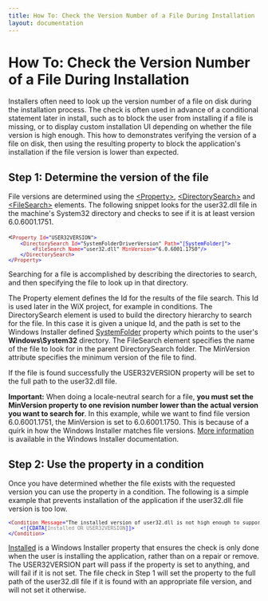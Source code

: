 ```yaml
---
title: How To: Check the Version Number of a File During Installation
layout: documentation
---
```

# How To: Check the Version Number of a File During Installation
Installers often need to look up the version number of a file on disk during the installation process. The check is often used in advance of a conditional statement later in install, such as to block the user from installing if a file is missing, or to display custom installation UI depending on whether the file version is high enough. This how to demonstrates verifying the version of a file on disk, then using the resulting property to block the application&apos;s installation if the file version is lower than expected.

## Step 1: Determine the version of the file
File versions are determined using the [&lt;Property&gt;](~/xsd/wix/property.html), [&lt;DirectorySearch&gt;](~/xsd/wix/directorysearch.html) and [&lt;FileSearch&gt;](~/xsd/wix/filesearch.html) elements. The following snippet looks for the user32.dll file in the machine&apos;s System32 directory and checks to see if it is at least version 6.0.6001.1751.

<pre>
&lt;<font size="2" color="#A31515">Property</font><font size="2" color="#0000FF"> </font><font size="2" color="#FF0000">Id</font><font size="2" color="#0000FF">=</font><font size="2">"USER32VERSION"</font><font size="2" color="#0000FF">&gt;
    &lt;</font><font size="2" color="#A31515">DirectorySearch</font><font size="2" color="#0000FF"> </font><font size="2" color="#FF0000">Id</font><font size="2" color="#0000FF">=</font><font size="2">"SystemFolderDriverVersion"</font><font size="2" color="#0000FF"> </font><font size="2" color="#FF0000">Path</font><font size="2" color="#0000FF">=</font><font size="2">"</font><font size="2" color="#0000FF">[SystemFolder]</font><font size="2">"</font><font size="2" color="#0000FF">&gt;
        &lt;</font><font size="2" color="#A31515">FileSearch</font><font size="2" color="#0000FF"> </font><font size="2" color="#FF0000">Name</font><font size="2" color="#0000FF">=</font><font size="2">"user32.dll"</font><font size="2" color="#0000FF"> </font><font size="2" color="#FF0000">MinVersion</font><font size="2" color="#0000FF">=</font><font size="2">"6.0.6001.1750"</font><font size="2" color="#0000FF">/&gt;
    &lt;/</font><font size="2" color="#A31515">DirectorySearch</font><font size="2" color="#0000FF">&gt;
&lt;/</font><font size="2" color="#A31515">Property</font><font size="2" color="#0000FF">&gt;</font>
</pre>

Searching for a file is accomplished by describing the directories to search, and then specifying the file to look up in that directory.

The Property element defines the Id for the results of the file search. This Id is used later in the WiX project, for example in conditions. The DirectorySearch element is used to build the directory hierarchy to search for the file. In this case it is given a unique Id, and the path is set to the Windows Installer defined <a href="http://msdn.microsoft.com/library/aa372055.aspx" target="_blank">SystemFolder</a> property which points to the user&apos;s **Windows\System32** directory. The FileSearch element specifies the name of the file to look for in the parent DirectorySearch folder. The MinVersion attribute specifies the minimum version of the file to find.

If the file is found successfully the USER32VERSION property will be set to the full path to the user32.dll file.

**Important:** When doing a locale-neutral search for a file, **you must set the MinVersion property to one revision number lower than the actual version you want to search for**. In this example, while we want to find file version 6.0.6001.1751, the MinVersion is set to 6.0.6001.1750. This is because of a quirk in how the Windows Installer matches file versions. <a href="http://msdn.microsoft.com/library/aa371853.aspx" target="_blank">More information</a> is available in the Windows Installer documentation.

## Step 2: Use the property in a condition
Once you have determined whether the file exists with the requested version you can use the property in a condition. The following is a simple example that prevents installation of the application if the user32.dll file version is too low.

<pre>
<font size="2" color="#0000FF">&lt;</font><font size="2" color="#A31515">Condition</font><font size="2" color="#0000FF"> </font><font size="2" color="#FF0000">Message</font><font size="2" color="#0000FF">=</font><font size="2">"The installed version of user32.dll is not high enough to support this installer."</font><font size="2" color="#0000FF">&gt;
    &lt;![CDATA[</font><font size="2" color="#808080">Installed OR USER32VERSION</font><font size="2" color="#0000FF">]]&gt;
&lt;/</font><font size="2" color="#A31515">Condition</font><font size="2" color="#0000FF">&gt;</font>
</pre>

<a href="http://msdn.microsoft.com/library/aa369297.aspx" target="_blank">Installed</a> is a Windows Installer property that ensures the check is only done when the user is installing the application, rather than on a repair or remove. The USER32VERSION part will pass if the property is set to anything, and will fail if it is not set. The file check in Step 1 will set the property to the full path of the user32.dll file if it is found with an appropriate file version, and will not set it otherwise.
